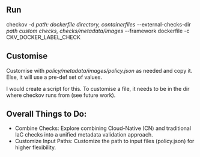 ## Run
checkov -d *path: dockerfile directory, containerfiles* --external-checks-dir *path custom checks, checks/metadata/images* --framework dockerfile -c CKV_DOCKER_LABEL_CHECK

## Customise

Customise with *policy/metadata/images/policy.json* as needed and copy it. Else, it will use a pre-def set of values. 

I would create a script for this. To customise a file, it needs to be in the dir where checkov runs from (see future work).

## Overall Things to Do:

- Combine Checks: Explore combining Cloud-Native (CN) and traditional IaC checks into a unified metadata validation approach.
- Customize Input Paths: Customize the path to input files (policy.json) for higher flexibility.